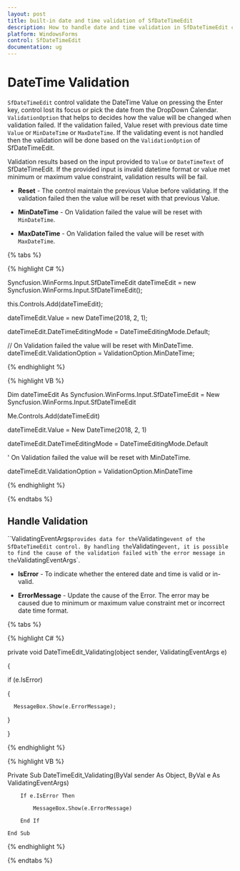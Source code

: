 ```yaml
---
layout: post
title: built-in date and time validation of SfDateTimeEdit
description: How to handle date and time validation in SfDateTimeEdit control
platform: WindowsForms
control: SfDateTimeEdit
documentation: ug
---
```


# DateTime Validation

`SfDateTimeEdit` control validate the DateTime Value on pressing the Enter key, control lost its focus or pick the date from the DropDown Calendar. `ValidationOption` that helps to decides how the value will be changed when validation failed. If the validation failed, Value reset with previous date time `Value` or `MinDateTime` or `MaxDateTime`. If the validating event is not handled then the validation will be done based on the `ValidationOption` of SfDateTimeEdit.

Validation results based on the input provided to `Value` or `DateTimeText` of SfDateTimeEdit. If the provided input is invalid datetime format or value met minimum or maximum value constraint, validation results will be fail. 

* **Reset** - The control maintain the previous Value before validating. If the validation failed then the value will be reset with that previous Value.

* **MinDateTime** - On Validation failed the value will be reset with `MinDateTime`.

* **MaxDateTime** - On Validation failed the value will be reset with `MaxDateTime`.

{% tabs %}

{% highlight C# %}

Syncfusion.WinForms.Input.SfDateTimeEdit dateTimeEdit = new Syncfusion.WinForms.Input.SfDateTimeEdit();

this.Controls.Add(dateTimeEdit);

dateTimeEdit.Value = new DateTime(2018, 2, 1);

dateTimeEdit.DateTimeEditingMode = DateTimeEditingMode.Default;

// On Validation failed the value will be reset with MinDateTime.
dateTimeEdit.ValidationOption = ValidationOption.MinDateTime;

{% endhighlight  %}

{% highlight VB %}

Dim dateTimeEdit As Syncfusion.WinForms.Input.SfDateTimeEdit = New Syncfusion.WinForms.Input.SfDateTimeEdit

Me.Controls.Add(dateTimeEdit)

dateTimeEdit.Value = New DateTime(2018, 2, 1)

dateTimeEdit.DateTimeEditingMode = DateTimeEditingMode.Default

' On Validation failed the value will be reset with MinDateTime.

dateTimeEdit.ValidationOption = ValidationOption.MinDateTime

{% endhighlight  %}

{% endtabs %} 

## Handle Validation

``ValidatingEventArgs` provides data for the `Validating` event of the SfDateTimeEdit control. By handling the `Validating` event, it is possible to find the cause of the validation failed with the error message in the `ValidatingEventArgs`.

* **IsError** - To indicate whether the entered date and time is valid or in-valid.

* **ErrorMessage** - Update the cause of the Error. The error may be caused due to minimum or maximum value constraint met or incorrect date time format.

{% tabs %}

{% highlight C# %}

private void DateTimeEdit_Validating(object sender, ValidatingEventArgs e)

{

   if (e.IsError)

   {

      MessageBox.Show(e.ErrorMessage);

   }
   
}

{% endhighlight  %}

{% highlight VB %}

Private Sub DateTimeEdit_Validating(ByVal sender As Object, ByVal e As ValidatingEventArgs)

        If e.IsError Then

            MessageBox.Show(e.ErrorMessage)

        End If
        
    End Sub

{% endhighlight  %}

{% endtabs %}

